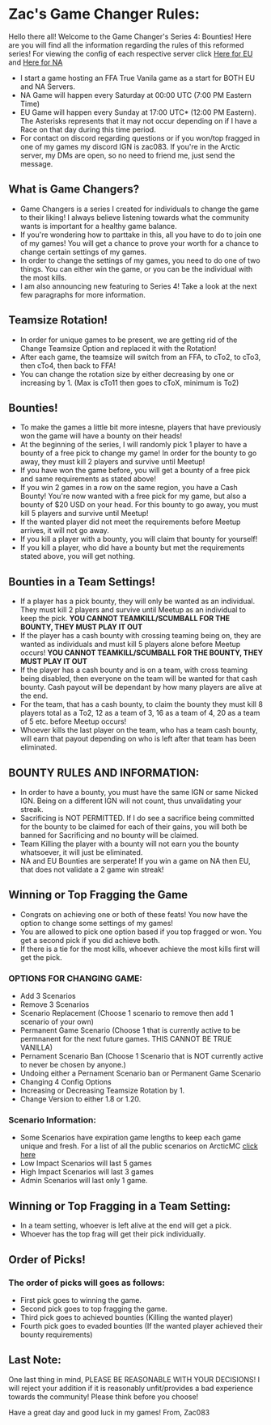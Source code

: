 
# Zac's Game Changer Rules: 

Hello there all! Welcome to the Game Changer's Series 4: Bounties! Here are you will find all the information regarding the rules of this reformed series! For viewing the config of each respective server click [Here for EU]() and [Here for NA](https://github.com/zac083/Game-Changer-Information/blob/main/NA%20Config.md)

- I start a game hosting an FFA True Vanila game as a start for BOTH EU and NA Servers. 
- NA Game will happen every Saturday at 00:00 UTC (7:00 PM Eastern Time)
- EU Game will happen every Sunday at 17:00 UTC* (12:00 PM Eastern). The Asterisks represents that it may not occur depending on if I have a Race on that day during this time period.
- For contact on discord regarding questions or if you won/top fragged in one of my games my discord IGN is zac083. If you're in the Arctic server, my DMs are open, so no need to friend me, just send the message.

## What is Game Changers?

- Game Changers is a series I created for individuals to change the game to their liking! I always believe listening towards what the community wants is important for a healthy game balance. 
- If you're wondering how to parttake in this, all you have to do to join one of my games! You will get a chance to prove your worth for a chance to change certain settings of my games.
- In order to change the settings of my games, you need to do one of two things. You can either win the game, or you can be the individual with the most kills.
- I am also announcing new featuring to Series 4! Take a look at the next few paragraphs for more information.

## Teamsize Rotation!

  - In order for unique games to be present, we are getting rid of the Change Teamsize Option and replaced it with the Rotation!
  - After each game, the teamsize will switch from an FFA, to cTo2, to cTo3, then cTo4, then back to FFA!
  - You can change the rotation size by either decreasing by one or increasing by 1. (Max is cTo11 then goes to cToX, minimum is To2)

## Bounties!

-  To make the games a little bit more intesne, players that have previously won the game will have a bounty on their heads!
-  At the beginning of the series, I will randomly pick 1 player to have a bounty of a free pick to change my game! In order for the bounty to go away, they must kill 2 players and survive until Meetup!
-  If you have won the game before, you will get a bounty of a free pick and same requirements as stated above!
-  If you win 2 games in a row on the same region, you have a Cash Bounty! You're now wanted with a free pick for my game, but also a bounty of $20 USD on your head. For this bounty to go away, you must kill 5 players and survive until Meetup!
-  If the wanted player did not meet the requirements before Meetup arrives, it will not go away. 
-  If you kill a player with a bounty, you will claim that bounty for yourself!
-  If you kill a player, who did have a bounty but met the requirements stated above, you will get nothing.

## Bounties in a Team Settings!

- If a player has a pick bounty, they will only be wanted as an individual. They must kill 2 players and survive until Meetup as an individual to keep the pick. **YOU CANNOT TEAMKILL/SCUMBALL FOR THE BOUNTY, THEY MUST PLAY IT OUT**
- If the player has a cash bounty with crossing teaming being on, they are wanted as individuals and must kill 5 players alone before Meetup occurs! **YOU CANNOT TEAMKILL/SCUMBALL FOR THE BOUNTY, THEY MUST PLAY IT OUT**
- If the player has a cash bounty and is on a team, with cross teaming being disabled, then everyone on the team will be wanted for that cash bounty. Cash payout will be dependant by how many players are alive at the end.
- For the team, that has a cash bounty, to claim the bounty they must kill 8 players total as a To2, 12 as a team of 3, 16 as a team of 4, 20 as a team of 5 etc. before Meetup occurs!
- Whoever kills the last player on the team, who has a team cash bounty, will earn that payout depending on who is left after that team has been eliminated.

## BOUNTY RULES AND INFORMATION:

- In order to have a bounty, you must have the same IGN or same Nicked IGN. Being on a different IGN will not count, thus unvalidating your streak.
- Sacrificing is NOT PERMITTED. If I do see a sacrifice being committed for the bounty to be claimed for each of their gains, you will both be banned for Sacrificing and no bounty will be claimed.
- Team Killing the player with a bounty will not earn you the bounty whatsoever, it will just be eliminated.
- NA and EU Bounties are serperate! If you win a game on NA then EU, that does not validate a 2 game win streak!

## Winning or Top Fragging the Game

- Congrats on achieving one or both of these feats! You now have the option to change some settings of my games!
- You are allowed to pick one option based if you top fragged or won. You get a second pick if you did achieve both.
- If there is a tie for the most kills, whoever achieve the most kills first will get the pick.

### OPTIONS FOR CHANGING GAME:
  - Add 3 Scenarios
  - Remove 3 Scenarios
  - Scenario Replacement (Choose 1 scenario to remove then add 1 scenario of your own)
  - Permanent Game Scenario (Choose 1 that is currently active to be permnanent for the next future games. THIS CANNOT BE TRUE VANILLA)
  - Pernament Scenario Ban (Choose 1 Scenario that is NOT currently active to never be chosen by anyone.)
  - Undoing either a Pernament Scenario ban or Permanent Game Scenario
  - Changing 4 Config Options
  - Increasing or Decreasing Teamsize Rotation by 1.
  - Change Version to either 1.8 or 1.20.

### Scenario Information:
- Some Scenarios have expiration game lengths to keep each game unique and fresh. For a list of all the public scenarios on ArcticMC [click here](https://github.com/ArcticMC/Scenarios/blob/main/descriptions.md)
- Low Impact Scenarios will last 5 games
- High Impact Scenarios will last 3 games
- Admin Scenarios will last only 1 game.

## Winning or Top Fragging in a Team Setting:

- In a team setting, whoever is left alive at the end will get a pick.
- Whoever has the top frag will get their pick individually.

## Order of Picks!

### The order of picks will goes as follows:
  - First pick goes to winning the game.
  - Second pick goes to top fragging the game.
  - Third pick goes to achieved bounties (Killing the wanted player)
  - Fourth pick goes to evaded bounties (If the wanted player achieved their bounty requirements)


## Last Note:


One last thing in mind, PLEASE BE REASONABLE WITH YOUR DECISIONS! I will reject your addition if it is reasonably unfit/provides a bad experience towards the community! Please think before you choose!

Have a great day and good luck in my games!
From,
Zac083
